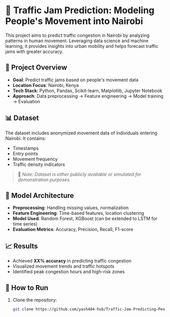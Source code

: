 # 🚦 Traffic Jam Prediction: Modeling People's Movement into Nairobi

This project aims to predict traffic congestion in Nairobi by analyzing patterns in human movement. Leveraging data science and machine learning, it provides insights into urban mobility and helps forecast traffic jams with greater accuracy.

## 📌 Project Overview

- **Goal**: Predict traffic jams based on people's movement data
- **Location Focus**: Nairobi, Kenya
- **Tech Stack**: Python, Pandas, Scikit-learn, Matplotlib, Jupyter Notebook
- **Approach**: Data preprocessing → Feature engineering → Model training → Evaluation

## 📊 Dataset

The dataset includes anonymized movement data of individuals entering Nairobi. It contains:
- Timestamps
- Entry points
- Movement frequency
- Traffic density indicators

> 📁 *Note: Dataset is either publicly available or simulated for demonstration purposes.*

## 🧠 Model Architecture

- **Preprocessing**: Handling missing values, normalization
- **Feature Engineering**: Time-based features, location clustering
- **Model Used**: Random Forest, XGBoost (can be extended to LSTM for time series)
- **Evaluation Metrics**: Accuracy, Precision, Recall, F1-score

## 📈 Results

- Achieved **XX% accuracy** in predicting traffic congestion
- Visualized movement trends and traffic hotspots
- Identified peak congestion hours and high-risk zones

## 🚀 How to Run

1. Clone the repository:
   ```bash
   git clone https://github.com/yash404-hub/Traffic-Jam-Predicting-People-s-Movement-into-Nairobi.git
